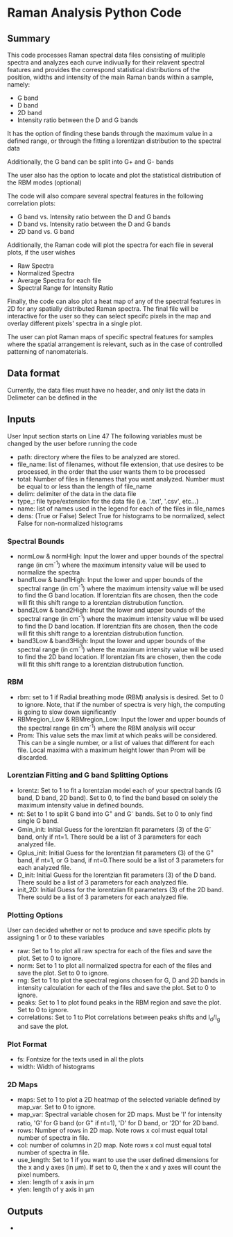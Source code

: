 # Raman Analysis Python Code


## Summary

This code processes Raman spectral data files consisting of mulitiple spectra and analyzes each curve indivually for their relavent spectral features and provides the correspond statistical distributions of the position, widths and intensity of the main Raman bands within a sample, namely:

* G band
* D band
* 2D band
* Intensity ratio between the D and G bands

It has the option of finding these bands through the maximum value in a defined range, or through the fitting a lorentizan distribution to the spectral data

Additionally, the G band can be split into G+ and G- bands

The user also has the option to locate and plot the statistical distribution of the RBM modes (optional)

The code will also compare several spectral features in the following correlation plots:
* G band vs. Intensity ratio between the D and G bands
* D band vs. Intensity ratio between the D and G bands
* 2D band vs. G band

Additionally, the Raman code will plot the spectra for each file in several plots, if the user wishes
* Raw Spectra
* Normalized Spectra
* Average Spectra for each file
* Spectral Range for Intensity Ratio

Finally, the code can also plot a heat map of any of the spectral features in 2D for any spatially distributed Raman spectra. The final file will be interactive for the user so they can select specifc pixels in the map and overlay different pixels' spectra in a single plot.

The user can plot Raman maps of specific spectral features for samples where the spatial arrangement is relevant, such as in the case of controlled patterning of nanomaterials.  


## Data format

Currently, the data files must have no header, and only list the data in 
Delimeter can be defined in the 



## Inputs
User Input section starts on Line 47
The following variables must be changed by the user before running the code

* path: directory where the files to be analyzed are stored.
* file_name: list of filenames, without file extension, that use desires to be processed, in the order that the user wants them to be processed
* total: Number of files in filenames that you want analyzed. Number must be equal to or less than the length of file_name
* delim: delimiter of the data in the data file
* type_: file type/extension for the data file (i.e. '.txt', '.csv', etc...)
* name: list of names used in the legend for each of the files in file_names
* dens: (True or False) Select True for histograms to be normalized, select False for non-normalized histograms

### Spectral Bounds
* normLow & normHigh: Input the lower and upper bounds of the spectral range (in cm<sup>-1</sup>) where the maximum intensity value will be used to normalize the spectra
* band1Low & band1High: Input the lower and upper bounds of the spectral range (in cm<sup>-1</sup>) where the maximum intensity value will be used to find the G band location. If lorentzian fits are chosen, then the code will fit this shift range to a lorentzian distrubution function.
* band2Low & band2High: Input the lower and upper bounds of the spectral range (in cm<sup>-1</sup>) where the maximum intensity value will be used to find the D band location. If lorentzian fits are chosen, then the code will fit this shift range to a lorentzian distrubution function.
* band3Low & band3High: Input the lower and upper bounds of the spectral range (in cm<sup>-1</sup>) where the maximum intensity value will be used to find the 2D band location. If lorentzian fits are chosen, then the code will fit this shift range to a lorentzian distrubution function.

### RBM
* rbm: set to 1 if Radial breathing mode (RBM) analysis is desired. Set to 0 to ignore. Note, that if the number of spectra is very high, the computing is going to slow down significantly
* RBMregion_Low & RBMregion_Low: Input the lower and upper bounds of the spectral range (in cm<sup>-1</sup>) where the RBM analysis will occur
* Prom: This value sets the max limit at which peaks will be considered. This can be a single number, or a list of values that different for each file. Local maxima with a maximum height lower than Prom will be discarded.

### Lorentzian Fitting and G band Splitting Options
* lorentz: Set to 1 to fit a lorentzian model each of your spectral bands (G band, D band, 2D band). Set to 0, to find the band based on solely the maximum intensity value in defined bounds.
* nt: Set to 1 to split G band into G<sup>+</sup> and G<sup>-</sup> bands. Set to 0 to only find single G band.
* Gmin_init: Initial Guess for the lorentzian fit parameters (3) of the G<sup>-</sup> band, only if nt=1. There sould be a list of 3 parameters for each analyzed file.
* Gplus_init: Initial Guess for the lorentzian fit parameters (3) of the G<sup>+</sup> band, if nt=1, or G band, if nt=0.There sould be a list of 3 parameters for each analyzed file.
* D_init: Initial Guess for the lorentzian fit parameters (3) of the D band. There sould be a list of 3 parameters for each analyzed file.
* init_2D: Initial Guess for the lorentzian fit parameters (3) of the 2D band. There sould be a list of 3 parameters for each analyzed file.

### Plotting Options

User can decided whether or not to produce and save specific plots by assigning 1 or 0 to these variables
* raw: Set to 1 to plot all raw spectra for each of the files and save the plot. Set to 0 to ignore.
* norm: Set to 1 to plot all normalized spectra for each of the files and save the plot. Set to 0 to ignore.
* rng: Set to 1 to plot the spectral regions chosen for  G, D and 2D bands in intensity calculation for each of the files and save the plot. Set to 0 to ignore.
* peaks: Set to 1 to plot found peaks in the RBM region and save the plot. Set to 0 to ignore.
* correlations: Set to 1 to Plot correlations between peaks shifts and I<sub>d</sub>/I<sub>g</sub> and save the plot.

### Plot Format
* fs: Fontsize for the texts used in all the plots
* width: Width of histograms

### 2D Maps
* maps: Set to 1 to plot a 2D heatmap of the selected variable defined by map_var. Set to 0 to ignore.
* map_var: Spectral variable chosen for 2D maps. Must be 'I' for intensity ratio, 'G' for G band (or G<sup>+</sup> if nt=1), 'D' for D band, or '2D' for 2D band. 
* rows: Number of rows in 2D map. Note rows x col must equal total number of spectra in file.
* col: number of columns in 2D map. Note rows x col must equal total number of spectra in file.
* use_length: Set to 1 if you want to use the user defined dimensions for the x and y axes (in μm). If set to 0, then the x and y axes will count the pixel numbers.
* xlen: length of x axis in μm
* ylen: length of y axis in μm


## Outputs
*


